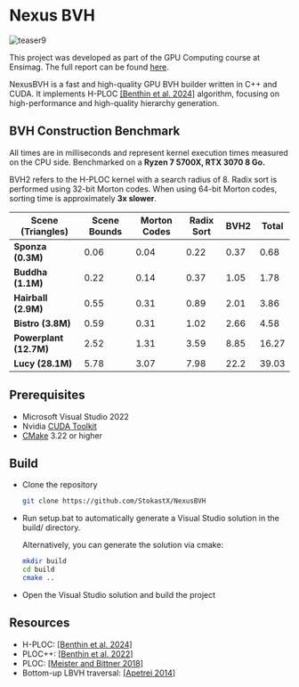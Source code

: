 # Nexus BVH
![teaser9](https://github.com/user-attachments/assets/a56284f9-bfe7-49d1-b83a-6374537d7e9b)

This project was developed as part of the GPU Computing course at Ensimag. The full report can be found [here](https://patrick-attimont.com/assets/documents/NXB_report.pdf).

NexusBVH is a fast and high-quality GPU BVH builder written in C++ and CUDA.
It implements H-PLOC [\[Benthin et al. 2024\]](https://dl.acm.org/doi/10.1145/3675377) algorithm, focusing on high-performance and high-quality hierarchy generation.

## BVH Construction Benchmark

All times are in milliseconds and represent kernel execution times measured on the CPU side. Benchmarked on a **Ryzen 7 5700X, RTX 3070 8 Go.** 

BVH2 refers to the H-PLOC kernel with a search radius of 8. Radix sort is performed using 32-bit Morton codes. When using 64-bit Morton codes, sorting time is approximately **3x slower**.

| Scene (Triangles)      | Scene Bounds | Morton Codes | Radix Sort           | BVH2  | Total  |
|------------------------|--------------|--------------|----------------------|------|--------|
| **Sponza (0.3M)**      | 0.06         | 0.04         | 0.22                 | 0.37 | 0.68   |
| **Buddha (1.1M)**      | 0.22         | 0.14         | 0.37                 | 1.05 | 1.78   |
| **Hairball (2.9M)**    | 0.55         | 0.31         | 0.89                 | 2.01 | 3.86   |
| **Bistro (3.8M)**      | 0.59         | 0.31         | 1.02                 | 2.66 | 4.58   |
| **Powerplant (12.7M)** | 2.52         | 1.31         | 3.59                 | 8.85 | 16.27  |
| **Lucy (28.1M)**       | 5.78         | 3.07         | 7.98                 | 22.2 | 39.03  |

## Prerequisites

- Microsoft Visual Studio 2022
- Nvidia [CUDA Toolkit](https://developer.nvidia.com/cuda-downloads)
- [CMake](https://cmake.org/download/) 3.22 or higher

## Build
- Clone the repository
   ```sh
   git clone https://github.com/StokastX/NexusBVH
   ```
- Run setup.bat to automatically generate a Visual Studio solution in the build/ directory.

  Alternatively, you can generate the solution via cmake:
  ```sh
  mkdir build
  cd build
  cmake ..
  ```
- Open the Visual Studio solution and build the project

## Resources

- H-PLOC: [\[Benthin et al. 2024\]](https://dl.acm.org/doi/10.1145/3675377)
- PLOC++: [\[Benthin et al. 2022\]](https://dl.acm.org/doi/10.1145/3543867)
- PLOC: [\[Meister and Bittner 2018\]](https://ieeexplore.ieee.org/document/7857089)
- Bottom-up LBVH traversal: [\[Apetrei 2014\]](https://doi.org/10.2312/cgvc.20141206)
